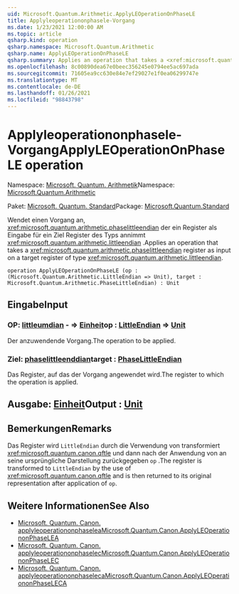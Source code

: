 ```yaml
---
uid: Microsoft.Quantum.Arithmetic.ApplyLEOperationOnPhaseLE
title: Applyleoperationonphasele-Vorgang
ms.date: 1/23/2021 12:00:00 AM
ms.topic: article
qsharp.kind: operation
qsharp.namespace: Microsoft.Quantum.Arithmetic
qsharp.name: ApplyLEOperationOnPhaseLE
qsharp.summary: Applies an operation that takes a <xref:microsoft.quantum.arithmetic.phaselittleendian> register as input on a target register of type <xref:microsoft.quantum.arithmetic.littleendian>.
ms.openlocfilehash: 8c00890dea67e0beec356245e0794ee5ac697ada
ms.sourcegitcommit: 71605ea9cc630e84e7ef29027e1f0ea06299747e
ms.translationtype: MT
ms.contentlocale: de-DE
ms.lasthandoff: 01/26/2021
ms.locfileid: "98843798"
---
```

# <a name="applyleoperationonphasele-operation"></a><span data-ttu-id="70973-102">Applyleoperationonphasele-Vorgang</span><span class="sxs-lookup"><span data-stu-id="70973-102">ApplyLEOperationOnPhaseLE operation</span></span>

<span data-ttu-id="70973-103">Namespace: [Microsoft. Quantum. Arithmetik](xref:Microsoft.Quantum.Arithmetic)</span><span class="sxs-lookup"><span data-stu-id="70973-103">Namespace: [Microsoft.Quantum.Arithmetic](xref:Microsoft.Quantum.Arithmetic)</span></span>

<span data-ttu-id="70973-104">Paket: [Microsoft. Quantum. Standard](https://nuget.org/packages/Microsoft.Quantum.Standard)</span><span class="sxs-lookup"><span data-stu-id="70973-104">Package: [Microsoft.Quantum.Standard](https://nuget.org/packages/Microsoft.Quantum.Standard)</span></span>


<span data-ttu-id="70973-105">Wendet einen Vorgang an, <xref:microsoft.quantum.arithmetic.phaselittleendian> der ein Register als Eingabe für ein Ziel Register des Typs annimmt <xref:microsoft.quantum.arithmetic.littleendian> .</span><span class="sxs-lookup"><span data-stu-id="70973-105">Applies an operation that takes a <xref:microsoft.quantum.arithmetic.phaselittleendian> register as input on a target register of type <xref:microsoft.quantum.arithmetic.littleendian>.</span></span>

```qsharp
operation ApplyLEOperationOnPhaseLE (op : (Microsoft.Quantum.Arithmetic.LittleEndian => Unit), target : Microsoft.Quantum.Arithmetic.PhaseLittleEndian) : Unit
```


## <a name="input"></a><span data-ttu-id="70973-106">Eingabe</span><span class="sxs-lookup"><span data-stu-id="70973-106">Input</span></span>

### <a name="op--littleendian--unit"></a><span data-ttu-id="70973-107">OP: [littleumdian](xref:Microsoft.Quantum.Arithmetic.LittleEndian) - => [Einheit](xref:microsoft.quantum.lang-ref.unit)</span><span class="sxs-lookup"><span data-stu-id="70973-107">op : [LittleEndian](xref:Microsoft.Quantum.Arithmetic.LittleEndian) => [Unit](xref:microsoft.quantum.lang-ref.unit)</span></span> 

<span data-ttu-id="70973-108">Der anzuwendende Vorgang.</span><span class="sxs-lookup"><span data-stu-id="70973-108">The operation to be applied.</span></span>


### <a name="target--phaselittleendian"></a><span data-ttu-id="70973-109">Ziel: [phaselittleenddian](xref:Microsoft.Quantum.Arithmetic.PhaseLittleEndian)</span><span class="sxs-lookup"><span data-stu-id="70973-109">target : [PhaseLittleEndian](xref:Microsoft.Quantum.Arithmetic.PhaseLittleEndian)</span></span>

<span data-ttu-id="70973-110">Das Register, auf das der Vorgang angewendet wird.</span><span class="sxs-lookup"><span data-stu-id="70973-110">The register to which the operation is applied.</span></span>



## <a name="output--unit"></a><span data-ttu-id="70973-111">Ausgabe: [Einheit](xref:microsoft.quantum.lang-ref.unit)</span><span class="sxs-lookup"><span data-stu-id="70973-111">Output : [Unit](xref:microsoft.quantum.lang-ref.unit)</span></span>



## <a name="remarks"></a><span data-ttu-id="70973-112">Bemerkungen</span><span class="sxs-lookup"><span data-stu-id="70973-112">Remarks</span></span>

<span data-ttu-id="70973-113">Das Register wird `LittleEndian` durch die Verwendung von transformiert <xref:microsoft.quantum.canon.qftle> und dann nach der Anwendung von an seine ursprüngliche Darstellung zurückgegeben `op` .</span><span class="sxs-lookup"><span data-stu-id="70973-113">The register is transformed to `LittleEndian` by the use of <xref:microsoft.quantum.canon.qftle> and is then returned to its original representation after application of `op`.</span></span>

## <a name="see-also"></a><span data-ttu-id="70973-114">Weitere Informationen</span><span class="sxs-lookup"><span data-stu-id="70973-114">See Also</span></span>

- [<span data-ttu-id="70973-115">Microsoft. Quantum. Canon. applyleoperationonphaselea</span><span class="sxs-lookup"><span data-stu-id="70973-115">Microsoft.Quantum.Canon.ApplyLEOperationonPhaseLEA</span></span>](xref:Microsoft.Quantum.Canon.ApplyLEOperationonPhaseLEA)
- [<span data-ttu-id="70973-116">Microsoft. Quantum. Canon. applyleoperationonphaselec</span><span class="sxs-lookup"><span data-stu-id="70973-116">Microsoft.Quantum.Canon.ApplyLEOperationonPhaseLEC</span></span>](xref:Microsoft.Quantum.Canon.ApplyLEOperationonPhaseLEC)
- [<span data-ttu-id="70973-117">Microsoft. Quantum. Canon. applyleoperationonphaseleca</span><span class="sxs-lookup"><span data-stu-id="70973-117">Microsoft.Quantum.Canon.ApplyLEOperationonPhaseLECA</span></span>](xref:Microsoft.Quantum.Canon.ApplyLEOperationonPhaseLECA)